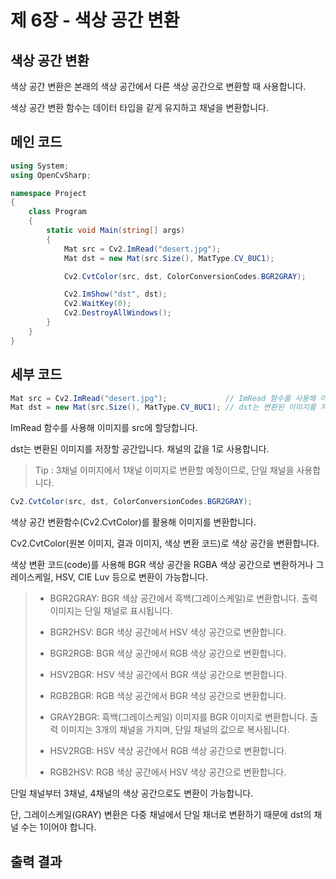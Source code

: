 # 제 6장 - 색상 공간 변환

## 색상 공간 변환

색상 공간 변환은 본래의 색상 공간에서 다른 색상 공간으로 변환할 때 사용합니다.

색상 공간 변환 함수는 데이터 타입을 같게 유지하고 채널을 변환합니다.

## 메인 코드

```c#
using System;
using OpenCvSharp;

namespace Project
{
    class Program
    {
        static void Main(string[] args)
        {
            Mat src = Cv2.ImRead("desert.jpg");
            Mat dst = new Mat(src.Size(), MatType.CV_8UC1);

            Cv2.CvtColor(src, dst, ColorConversionCodes.BGR2GRAY);

            Cv2.ImShow("dst", dst);
            Cv2.WaitKey(0);
            Cv2.DestroyAllWindows();
        }
    }
}
```

## 세부 코드

```c#
Mat src = Cv2.ImRead("desert.jpg");             // ImRead 함수를 사용해 이미지를 src에 할당
Mat dst = new Mat(src.Size(), MatType.CV_8UC1); // dst는 변환된 이미지를 저장할 공간
```

ImRead 함수를 사용해 이미지를 src에 할당합니다.

dst는 변환된 이미지를 저장할 공간입니다. 채널의 값을 1로 사용합니다.

>Tip : 3채널 이미지에서 1채널 이미지로 변환할 예정이므로, 단일 채널을 사용합니다.

```c#
Cv2.CvtColor(src, dst, ColorConversionCodes.BGR2GRAY); 
```

색상 공간 변환함수(Cv2.CvtColor)를 활용해 이미지를 변환합니다.

Cv2.CvtColor(원본 이미지, 결과 이미지, 색상 변환 코드)로 색상 공간을 변환합니다.

색상 변환 코드(code)를 사용해 BGR 색상 공간을 RGBA 색상 공간으로 변환하거나 그레이스케일, HSV, CIE Luv 등으로 변환이 가능합니다.

> + BGR2GRAY: BGR 색상 공간에서 흑백(그레이스케일)로 변환합니다. 출력 이미지는 단일 채널로 표시됩니다.
>
> + BGR2HSV: BGR 색상 공간에서 HSV 색상 공간으로 변환합니다.
>
> + BGR2RGB: BGR 색상 공간에서 RGB 색상 공간으로 변환합니다.
>
> + HSV2BGR: HSV 색상 공간에서 BGR 색상 공간으로 변환합니다.
>
> + RGB2BGR: RGB 색상 공간에서 BGR 색상 공간으로 변환합니다.
>
> + GRAY2BGR: 흑백(그레이스케일) 이미지를 BGR 이미지로 변환합니다. 출력 이미지는 3개의 채널을 가지며, 단일 채널의 값으로 복사됩니다.
>
> + HSV2RGB: HSV 색상 공간에서 RGB 색상 공간으로 변환합니다.
>
> + RGB2HSV: RGB 색상 공간에서 HSV 색상 공간으로 변환합니다.

단일 채널부터 3채널, 4채널의 색상 공간으로도 변환이 가능합니다.

단, 그레이스케일(GRAY) 변환은 다중 채널에서 단일 채너로 변환하기 때문에 dst의 채널 수는 1이어야 합니다.

## 출력 결과